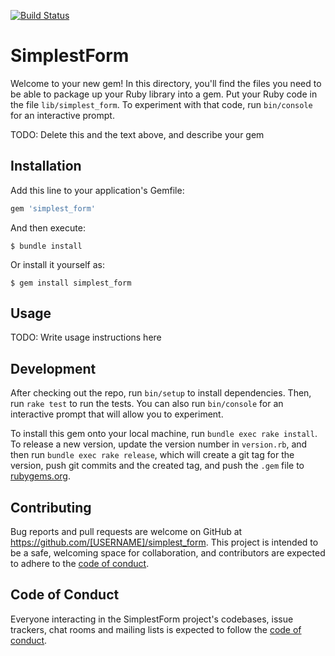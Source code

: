[![Build Status](https://travis-ci.com/yarrman2/rails-project-63.svg?branch=master)](https://travis-ci.com/yarrman2/rails-project-63)
# SimplestForm

Welcome to your new gem! In this directory, you'll find the files you need to be able to package up your Ruby library into a gem. Put your Ruby code in the file `lib/simplest_form`. To experiment with that code, run `bin/console` for an interactive prompt.

TODO: Delete this and the text above, and describe your gem

## Installation

Add this line to your application's Gemfile:

```ruby
gem 'simplest_form'
```

And then execute:

    $ bundle install

Or install it yourself as:

    $ gem install simplest_form

## Usage

TODO: Write usage instructions here

## Development

After checking out the repo, run `bin/setup` to install dependencies. Then, run `rake test` to run the tests. You can also run `bin/console` for an interactive prompt that will allow you to experiment.

To install this gem onto your local machine, run `bundle exec rake install`. To release a new version, update the version number in `version.rb`, and then run `bundle exec rake release`, which will create a git tag for the version, push git commits and the created tag, and push the `.gem` file to [rubygems.org](https://rubygems.org).

## Contributing

Bug reports and pull requests are welcome on GitHub at https://github.com/[USERNAME]/simplest_form. This project is intended to be a safe, welcoming space for collaboration, and contributors are expected to adhere to the [code of conduct](https://github.com/[USERNAME]/simplest_form/blob/master/CODE_OF_CONDUCT.md).

## Code of Conduct

Everyone interacting in the SimplestForm project's codebases, issue trackers, chat rooms and mailing lists is expected to follow the [code of conduct](https://github.com/[USERNAME]/simplest_form/blob/master/CODE_OF_CONDUCT.md).
